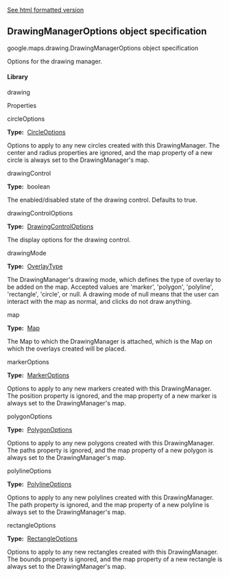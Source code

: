[See html formatted version](https://huasofoundries.github.io/google-maps-documentation/DrawingManagerOptions.html)


DrawingManagerOptions object specification
------------------------------------------

google.maps.drawing.DrawingManagerOptions object specification

Options for the drawing manager.

#### Library

drawing

Properties

circleOptions

**Type:**  [CircleOptions](https://github.com/amenadiel/google-maps-documentation/blob/master/docs/CircleOptions.md)

Options to apply to any new circles created with this DrawingManager. The center and radius properties are ignored, and the map property of a new circle is always set to the DrawingManager's map.

drawingControl

**Type:**  boolean

The enabled/disabled state of the drawing control. Defaults to true.

drawingControlOptions

**Type:**  [DrawingControlOptions](https://github.com/amenadiel/google-maps-documentation/blob/master/docs/DrawingControlOptions.md)

The display options for the drawing control.

drawingMode

**Type:**  [OverlayType](https://github.com/amenadiel/google-maps-documentation/blob/master/docs/OverlayType.md)

The DrawingManager's drawing mode, which defines the type of overlay to be added on the map. Accepted values are 'marker', 'polygon', 'polyline', 'rectangle', 'circle', or null. A drawing mode of null means that the user can interact with the map as normal, and clicks do not draw anything.

map

**Type:**  [Map](https://github.com/amenadiel/google-maps-documentation/blob/master/docs/Map.md)

The Map to which the DrawingManager is attached, which is the Map on which the overlays created will be placed.

markerOptions

**Type:**  [MarkerOptions](https://github.com/amenadiel/google-maps-documentation/blob/master/docs/MarkerOptions.md)

Options to apply to any new markers created with this DrawingManager. The position property is ignored, and the map property of a new marker is always set to the DrawingManager's map.

polygonOptions

**Type:**  [PolygonOptions](https://github.com/amenadiel/google-maps-documentation/blob/master/docs/PolygonOptions.md)

Options to apply to any new polygons created with this DrawingManager. The paths property is ignored, and the map property of a new polygon is always set to the DrawingManager's map.

polylineOptions

**Type:**  [PolylineOptions](https://github.com/amenadiel/google-maps-documentation/blob/master/docs/PolylineOptions.md)

Options to apply to any new polylines created with this DrawingManager. The path property is ignored, and the map property of a new polyline is always set to the DrawingManager's map.

rectangleOptions

**Type:**  [RectangleOptions](https://github.com/amenadiel/google-maps-documentation/blob/master/docs/RectangleOptions.md)

Options to apply to any new rectangles created with this DrawingManager. The bounds property is ignored, and the map property of a new rectangle is always set to the DrawingManager's map.